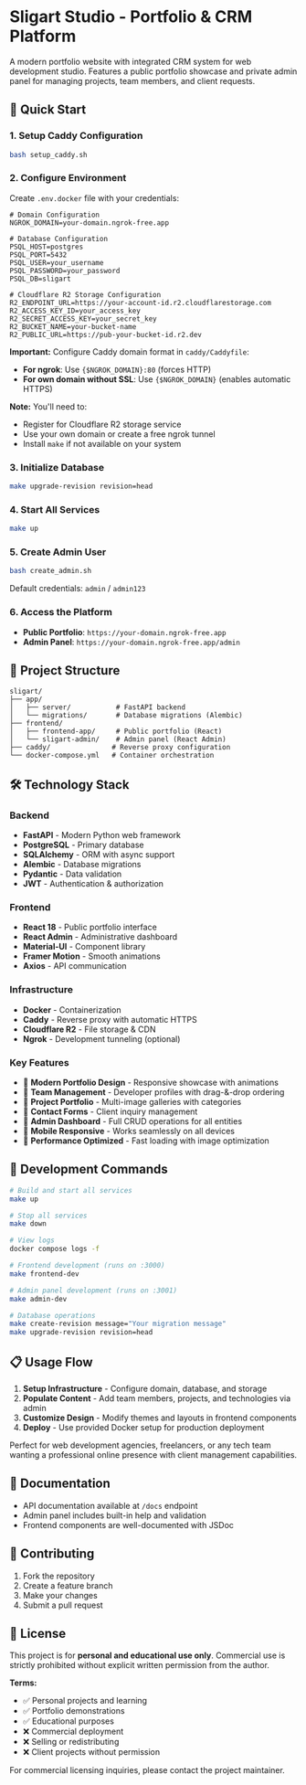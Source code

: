 # Sligart Studio - Portfolio & CRM Platform

A modern portfolio website with integrated CRM system for web development studio. Features a public portfolio showcase and private admin panel for managing projects, team members, and client requests.

## 🚀 Quick Start

### 1. Setup Caddy Configuration
```bash
bash setup_caddy.sh
```

### 2. Configure Environment
Create `.env.docker` file with your credentials:

```env
# Domain Configuration
NGROK_DOMAIN=your-domain.ngrok-free.app

# Database Configuration
PSQL_HOST=postgres
PSQL_PORT=5432
PSQL_USER=your_username
PSQL_PASSWORD=your_password
PSQL_DB=sligart

# Cloudflare R2 Storage Configuration
R2_ENDPOINT_URL=https://your-account-id.r2.cloudflarestorage.com
R2_ACCESS_KEY_ID=your_access_key
R2_SECRET_ACCESS_KEY=your_secret_key
R2_BUCKET_NAME=your-bucket-name
R2_PUBLIC_URL=https://pub-your-bucket-id.r2.dev
```

**Important:** Configure Caddy domain format in `caddy/Caddyfile`:
- **For ngrok**: Use `{$NGROK_DOMAIN}:80` (forces HTTP)
- **For own domain without SSL**: Use `{$NGROK_DOMAIN}` (enables automatic HTTPS)

**Note:** You'll need to:
- Register for Cloudflare R2 storage service
- Use your own domain or create a free ngrok tunnel
- Install `make` if not available on your system

### 3. Initialize Database
```bash
make upgrade-revision revision=head
```

### 4. Start All Services
```bash
make up
```

### 5. Create Admin User
```bash
bash create_admin.sh
```
Default credentials: `admin` / `admin123`

### 6. Access the Platform
- **Public Portfolio**: `https://your-domain.ngrok-free.app`
- **Admin Panel**: `https://your-domain.ngrok-free.app/admin`

## 📁 Project Structure

```
sligart/
├── app/
│   ├── server/           # FastAPI backend
│   └── migrations/       # Database migrations (Alembic)
├── frontend/
│   ├── frontend-app/     # Public portfolio (React)
│   └── sligart-admin/    # Admin panel (React Admin)
├── caddy/               # Reverse proxy configuration
└── docker-compose.yml   # Container orchestration
```

## 🛠 Technology Stack

### Backend
- **FastAPI** - Modern Python web framework
- **PostgreSQL** - Primary database
- **SQLAlchemy** - ORM with async support
- **Alembic** - Database migrations
- **Pydantic** - Data validation
- **JWT** - Authentication & authorization

### Frontend
- **React 18** - Public portfolio interface
- **React Admin** - Administrative dashboard
- **Material-UI** - Component library
- **Framer Motion** - Smooth animations
- **Axios** - API communication

### Infrastructure
- **Docker** - Containerization
- **Caddy** - Reverse proxy with automatic HTTPS
- **Cloudflare R2** - File storage & CDN
- **Ngrok** - Development tunneling (optional)

### Key Features
- 🎨 **Modern Portfolio Design** - Responsive showcase with animations
- 👥 **Team Management** - Developer profiles with drag-&-drop ordering
- 📂 **Project Portfolio** - Multi-image galleries with categories
- 📧 **Contact Forms** - Client inquiry management
- 🔐 **Admin Dashboard** - Full CRUD operations for all entities
- 📱 **Mobile Responsive** - Works seamlessly on all devices
- 🚀 **Performance Optimized** - Fast loading with image optimization

## 🔧 Development Commands

```bash
# Build and start all services
make up

# Stop all services
make down

# View logs
docker compose logs -f

# Frontend development (runs on :3000)
make frontend-dev

# Admin panel development (runs on :3001)
make admin-dev

# Database operations
make create-revision message="Your migration message"
make upgrade-revision revision=head
```

## 📋 Usage Flow

1. **Setup Infrastructure** - Configure domain, database, and storage
2. **Populate Content** - Add team members, projects, and technologies via admin
3. **Customize Design** - Modify themes and layouts in frontend components
4. **Deploy** - Use provided Docker setup for production deployment

Perfect for web development agencies, freelancers, or any tech team wanting a professional online presence with client management capabilities.

## 📖 Documentation

- API documentation available at `/docs` endpoint
- Admin panel includes built-in help and validation
- Frontend components are well-documented with JSDoc

## 🤝 Contributing

1. Fork the repository
2. Create a feature branch
3. Make your changes
4. Submit a pull request

## 📄 License

This project is for **personal and educational use only**. Commercial use is strictly prohibited without explicit written permission from the author.

**Terms:**
- ✅ Personal projects and learning
- ✅ Portfolio demonstrations
- ✅ Educational purposes
- ❌ Commercial deployment
- ❌ Selling or redistributing
- ❌ Client projects without permission

For commercial licensing inquiries, please contact the project maintainer.